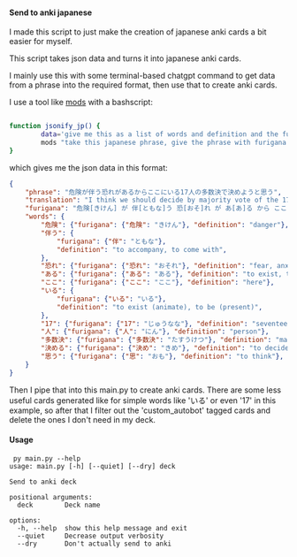 #### Send to anki japanese

I made this script to just make the creation of japanese anki cards a bit easier
for myself.


This script takes json data and turns it into japanese anki cards.


I mainly use this with some terminal-based chatgpt command to get 
data from a phrase into the required format, then use that to
create anki cards.

I use a tool like [mods](https://github.com/charmbracelet/mods) with a bashscript:


```bash

function jsonify_jp() {
        data='give me this as a list of words and definition and the furigana in json data in the format {"phrase":"<original phrase>", "translation":"<phrase translation>", "furigana": "<phrase furigana>","words": {"<word>": {"furigana": {"<kana 1>":"<furigana 1>", "<kana 2>": "<furigana 2>"}}, ...}, "definition": "<word definition>"}} here is an example result from the phrase "犬は病院います": {"phrase": "犬は病院います", "translation":"The dog is in the hospital", "furigana":"犬[いぬ] は 病[びょう] 院[いん] います", "words": {"犬": {"furigana": {"犬":"いぬ"}, "definition": "dog"}, "病 院": {"furigana": {" 病":"びょう":,"院" :"いん", "definition": "hospital"}, "います":{"furigana": "います", "definition":"to exist, to be"}}'
        mods "take this japanese phrase, give the phrase with furigana in square brackets then also provide the translation in english, and give me a list of all the separate words in their dictionary form along with their meanings in english. Do not include particles and other word modifiers in this list or any 'お' put in front of word for respect, meaning phrases like '働いている' should just result one word '働く' which is the dictionary form : '$*'\n $data"
}
```

which gives me the json data in this format:

```json
{
    "phrase": "危険が伴う恐れがあるからここにいる17人の多数決で決めようと思う",
    "translation": "I think we should decide by majority vote of the 17 people here because there is a possibility of danger.",
    "furigana": "危険[きけん] が 伴[ともな]う 恐[おそ]れ が あ[あ]る から ここ に い[い]る 17[じゅうなな] 人[にん] の 多数決[たすうけつ] で 決[き]めよう と 思[おも]う",
    "words": {
        "危険": {"furigana": {"危険": "きけん"}, "definition": "danger"},
        "伴う": {
            "furigana": {"伴": "ともな"},
            "definition": "to accompany, to come with",
        },
        "恐れ": {"furigana": {"恐れ": "おそれ"}, "definition": "fear, anxiety, worry"},
        "ある": {"furigana": {"ある": "ある"}, "definition": "to exist, to have"},
        "ここ": {"furigana": {"ここ": "ここ"}, "definition": "here"},
        "いる": {
            "furigana": {"いる": "いる"},
            "definition": "to exist (animate), to be (present)",
        },
        "17": {"furigana": {"17": "じゅうなな"}, "definition": "seventeen"},
        "人": {"furigana": {"人": "にん"}, "definition": "person"},
        "多数決": {"furigana": {"多数決": "たすうけつ"}, "definition": "majority vote"},
        "決める": {"furigana": {"決め": "きめ"}, "definition": "to decide"},
        "思う": {"furigana": {"思": "おも"}, "definition": "to think"},
    }
}

```

Then I pipe that into this main.py to create anki cards. There are some less useful cards generated like for simple words like 'いる' or even '17' in this example, so after that I filter out the 'custom_autobot' tagged cards and delete the ones I don't need in my deck.


#### Usage

```
 py main.py --help
usage: main.py [-h] [--quiet] [--dry] deck

Send to anki deck

positional arguments:
  deck        Deck name

options:
  -h, --help  show this help message and exit
  --quiet     Decrease output verbosity
  --dry       Don't actually send to anki
```
